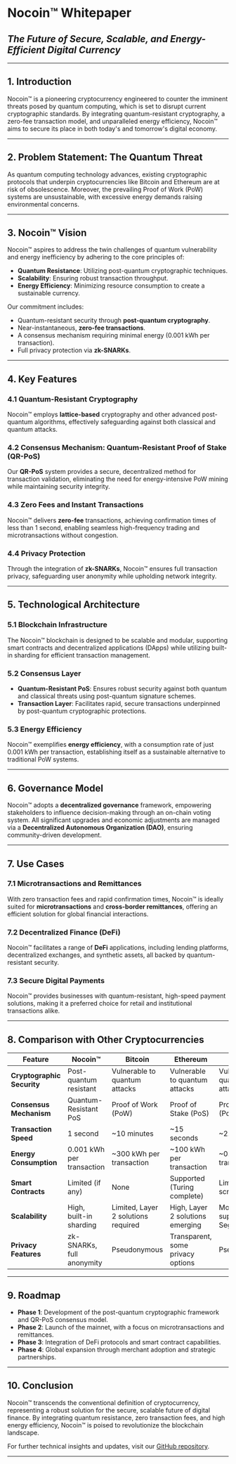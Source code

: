 # Nocoin™ Whitepaper  
## *The Future of Secure, Scalable, and Energy-Efficient Digital Currency*

---

## **1. Introduction**

Nocoin™ is a pioneering cryptocurrency engineered to counter the imminent threats posed by quantum computing, which is set to disrupt current cryptographic standards. By integrating quantum-resistant cryptography, a zero-fee transaction model, and unparalleled energy efficiency, Nocoin™ aims to secure its place in both today's and tomorrow's digital economy.

---

## **2. Problem Statement: The Quantum Threat**

As quantum computing technology advances, existing cryptographic protocols that underpin cryptocurrencies like Bitcoin and Ethereum are at risk of obsolescence. Moreover, the prevailing Proof of Work (PoW) systems are unsustainable, with excessive energy demands raising environmental concerns.

---

## **3. Nocoin™ Vision**

Nocoin™ aspires to address the twin challenges of quantum vulnerability and energy inefficiency by adhering to the core principles of:

- **Quantum Resistance**: Utilizing post-quantum cryptographic techniques.
- **Scalability**: Ensuring robust transaction throughput.
- **Energy Efficiency**: Minimizing resource consumption to create a sustainable currency.

Our commitment includes:

- Quantum-resistant security through **post-quantum cryptography**.
- Near-instantaneous, **zero-fee transactions**.
- A consensus mechanism requiring minimal energy (0.001 kWh per transaction).
- Full privacy protection via **zk-SNARKs**.

---

## **4. Key Features**

### 4.1 Quantum-Resistant Cryptography

Nocoin™ employs **lattice-based** cryptography and other advanced post-quantum algorithms, effectively safeguarding against both classical and quantum attacks.

### 4.2 Consensus Mechanism: Quantum-Resistant Proof of Stake (QR-PoS)

Our **QR-PoS** system provides a secure, decentralized method for transaction validation, eliminating the need for energy-intensive PoW mining while maintaining security integrity.

### 4.3 Zero Fees and Instant Transactions

Nocoin™ delivers **zero-fee** transactions, achieving confirmation times of less than 1 second, enabling seamless high-frequency trading and microtransactions without congestion.

### 4.4 Privacy Protection

Through the integration of **zk-SNARKs**, Nocoin™ ensures full transaction privacy, safeguarding user anonymity while upholding network integrity.

---

## **5. Technological Architecture**

### 5.1 Blockchain Infrastructure

The Nocoin™ blockchain is designed to be scalable and modular, supporting smart contracts and decentralized applications (DApps) while utilizing built-in sharding for efficient transaction management.

### 5.2 Consensus Layer

- **Quantum-Resistant PoS**: Ensures robust security against both quantum and classical threats using post-quantum signature schemes.
- **Transaction Layer**: Facilitates rapid, secure transactions underpinned by post-quantum cryptographic protections.

### 5.3 Energy Efficiency

Nocoin™ exemplifies **energy efficiency**, with a consumption rate of just 0.001 kWh per transaction, establishing itself as a sustainable alternative to traditional PoW systems.

---

## **6. Governance Model**

Nocoin™ adopts a **decentralized governance** framework, empowering stakeholders to influence decision-making through an on-chain voting system. All significant upgrades and economic adjustments are managed via a **Decentralized Autonomous Organization (DAO)**, ensuring community-driven development.

---

## **7. Use Cases**

### 7.1 Microtransactions and Remittances

With zero transaction fees and rapid confirmation times, Nocoin™ is ideally suited for **microtransactions** and **cross-border remittances**, offering an efficient solution for global financial interactions.

### 7.2 Decentralized Finance (DeFi)

Nocoin™ facilitates a range of **DeFi** applications, including lending platforms, decentralized exchanges, and synthetic assets, all backed by quantum-resistant security.

### 7.3 Secure Digital Payments

Nocoin™ provides businesses with quantum-resistant, high-speed payment solutions, making it a preferred choice for retail and institutional transactions alike.

---

## **8. Comparison with Other Cryptocurrencies**

| **Feature**               | **Nocoin™**                          | **Bitcoin**                           | **Ethereum**                       | **Litecoin**                        |
|---------------------------|--------------------------------------|---------------------------------------|------------------------------------|-------------------------------------|
| **Cryptographic Security** | Post-quantum resistant               | Vulnerable to quantum attacks         | Vulnerable to quantum attacks      | Vulnerable to quantum attacks       |
| **Consensus Mechanism**    | Quantum-Resistant PoS                | Proof of Work (PoW)                   | Proof of Stake (PoS)               | Proof of Work (PoW)                 |
| **Transaction Speed**      | 1 second                             | ~10 minutes                           | ~15 seconds                        | ~2.5 minutes                        |
| **Energy Consumption**     | 0.001 kWh per transaction            | ~300 kWh per transaction              | ~100 kWh per transaction           | ~0.02 kWh per transaction           |
| **Smart Contracts**        | Limited (if any)                     | None                                  | Supported (Turing complete)        | Limited (basic scripting)           |
| **Scalability**            | High, built-in sharding              | Limited, Layer 2 solutions required   | High, Layer 2 solutions emerging   | Moderate, supported by SegWit       |
| **Privacy Features**       | zk-SNARKs, full anonymity            | Pseudonymous                          | Transparent, some privacy options  | Pseudonymous                        |

---

## **9. Roadmap**

- **Phase 1**: Development of the post-quantum cryptographic framework and QR-PoS consensus model.
- **Phase 2**: Launch of the mainnet, with a focus on microtransactions and remittances.
- **Phase 3**: Integration of DeFi protocols and smart contract capabilities.
- **Phase 4**: Global expansion through merchant adoption and strategic partnerships.

---

## **10. Conclusion**

Nocoin™ transcends the conventional definition of cryptocurrency, representing a robust solution for the secure, scalable future of digital finance. By integrating quantum resistance, zero transaction fees, and high energy efficiency, Nocoin™ is poised to revolutionize the blockchain landscape.

For further technical insights and updates, visit our [GitHub repository](https://github.com/[YourUsername]/nocoin).

---
